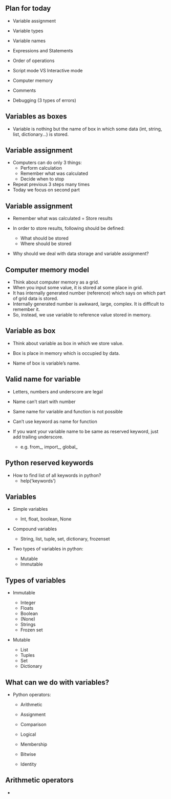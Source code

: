 
## Plan for today

  - Variable assignment
  - Variable types
  - Variable names
  - Expressions and Statements
  - Order of operations

  - Script mode VS Interactive mode
  - Computer memory
  - Comments
  - Debugging (3 types of errors)


## Variables as boxes

  - Variable is nothing but the name of box in which some data (int, string, list, dictionary...) is stored.
  
  

## Variable assignment

  - Computers can do only 3 things:
    - Perform calculation
    - Remember what was calculated
    - Decide when to stop
  - Repeat previous 3 steps many times
  - Today we focus on second part


## Variable assignment

  - Remember what was calculated = Store results
  - In order to store results, following should be defined:
    - What should be stored
    - Where should be stored

  - Why should we deal with data storage and variable assignment?

## Computer memory model

  - Think about computer memory as a grid. 
  - When you input some value, it is stored at some place in grid.
  - It has internally generated number (reference) which says on which part of grid data is stored.
  - Internally generated number is awkward, large, complex. It is difficult to remember it.
  - So, instead, we use variable to reference value stored in memory.


## Variable as box

  - Think about variable as box in which we store value.

  - Box is place in memory which is occupied by data.

  - Name of box is variable’s name.


## Valid name for variable

  - Letters, numbers and underscore are legal

  - Name can’t start with number

  - Same name for variable and function is not possible


  - Can’t use keyword as name for function

  - If you want your variable name to be same as reserved keyword, just add trailing underscore.
    - e.g. from_, import_, global_

## Python reserved keywords

  - How to find list of all keywords in python?
    - help(‘keywords’)

## Variables

  - Simple variables
    - Int, float, boolean, None

  - Compound variables
    - String, list, tuple, set, dictionary, frozenset



  - Two types of variables in python:
    - Mutable
    - Immutable

## Types of variables

  - Immutable
    - Integer
    - Floats
    - Boolean
    - (None)
    - Strings
    - Frozen set
    
  - Mutable
    - List
    - Tuples
    - Set
    - Dictionary
    
 
## What can we do with variables?


  - Python operators:

    - Arithmetic
    - Assignment
    - Comparison
    - Logical


    - Membership
    - Bitwise
    - Identity


## Arithmetic operators

  - 

